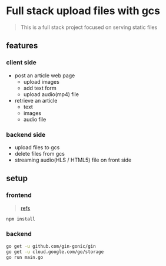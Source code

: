 # Full stack upload files with gcs

> This is a full stack project focused on serving static files

## features

### client side

- post an article web page
  - upload images
  - add text form
  - upload audio(mp4) file
- retrieve an article
  - text
  - images
  - audio file

### backend side

- upload files to gcs
- delete files from gcs
- streaming audio(HLS / HTML5) file on front side

## setup

### frontend

> [refs](https://github.com/satansdeer/ultimate-react-hook-form-form.git)

```bash
npm install
```

### backend

```bash
go get -u github.com/gin-gonic/gin
go get -u cloud.google.com/go/storage
go run main.go
```
